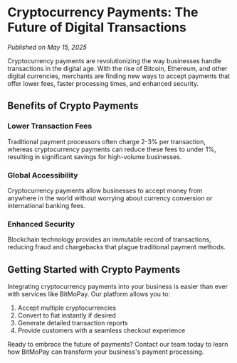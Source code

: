 # Cryptocurrency Payments: The Future of Digital Transactions

_Published on May 15, 2025_

Cryptocurrency payments are revolutionizing the way businesses handle transactions in the digital age. With the rise of Bitcoin, Ethereum, and other digital currencies, merchants are finding new ways to accept payments that offer lower fees, faster processing times, and enhanced security.

## Benefits of Crypto Payments

### Lower Transaction Fees

Traditional payment processors often charge 2-3% per transaction, whereas cryptocurrency payments can reduce these fees to under 1%, resulting in significant savings for high-volume businesses.

### Global Accessibility

Cryptocurrency payments allow businesses to accept money from anywhere in the world without worrying about currency conversion or international banking fees.

### Enhanced Security

Blockchain technology provides an immutable record of transactions, reducing fraud and chargebacks that plague traditional payment methods.

## Getting Started with Crypto Payments

Integrating cryptocurrency payments into your business is easier than ever with services like BitMoPay. Our platform allows you to:

1. Accept multiple cryptocurrencies
2. Convert to fiat instantly if desired
3. Generate detailed transaction reports
4. Provide customers with a seamless checkout experience

Ready to embrace the future of payments? Contact our team today to learn how BitMoPay can transform your business's payment processing.
